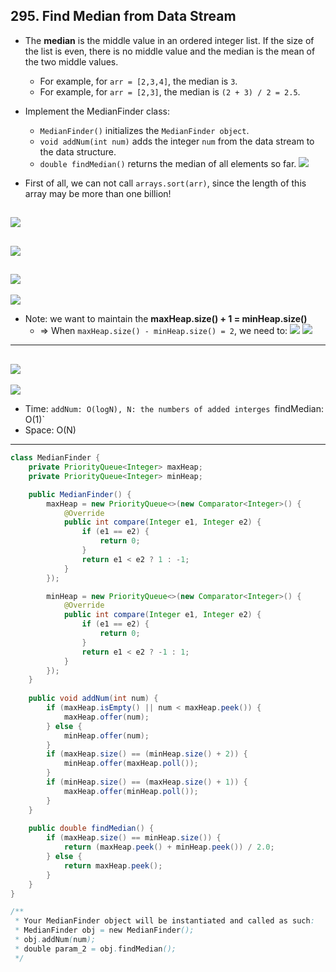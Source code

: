 ## 295. Find Median from Data Stream

- The **median** is the middle value in an ordered integer list. If the size of 
  the list is even, there is no middle value and the median is the mean of the two 
  middle values.
  - For example, for `arr = [2,3,4]`, the median is `3`.
  - For example, for `arr = [2,3]`, the median is `(2 + 3) / 2 = 2.5`.
- Implement the MedianFinder class:
  - `MedianFinder()` initializes the `MedianFinder object`.
  - `void addNum(int num)` adds the integer `num` from the data stream to the data 
    structure.
  - `double findMedian()` returns the median of all elements so far. 
![](img/2021-09-26-18-32-11.png)

- First of all, we can not call `arrays.sort(arr)`, since the length of this array
  may be more than one billion!

![](img/2021-09-26-18-32-31.png)
---
![](img/2021-09-26-18-33-55.png)
---
![](img/2021-09-26-18-37-56.png)
---
![](img/2021-09-26-18-39-08.png)
- Note: we want to maintain the **maxHeap.size() + 1 = minHeap.size()**
  - => When `maxHeap.size() - minHeap.size() = 2`, we need to:
![](img/2021-09-26-18-41-39.png)
![](img/2021-09-26-18-41-59.png)
---
![](img/2021-09-26-18-47-35.png)
---
![](img/2021-09-26-18-49-46.png)

- Time: `addNum: O(logN), N: the numbers of added interges
  `findMedian: O(1)`
- Space: O(N)
---

```java
class MedianFinder {
    private PriorityQueue<Integer> maxHeap;
    private PriorityQueue<Integer> minHeap;

    public MedianFinder() {
        maxHeap = new PriorityQueue<>(new Comparator<Integer>() {
            @Override 
            public int compare(Integer e1, Integer e2) {
                if (e1 == e2) {
                    return 0;
                }
                return e1 < e2 ? 1 : -1;
            }
        });

        minHeap = new PriorityQueue<>(new Comparator<Integer>() {
            @Override 
            public int compare(Integer e1, Integer e2) {
                if (e1 == e2) {
                    return 0;
                }
                return e1 < e2 ? -1 : 1;
            }
        });            
    }
    
    public void addNum(int num) {
        if (maxHeap.isEmpty() || num < maxHeap.peek()) {
            maxHeap.offer(num);
        } else {
            minHeap.offer(num);
        }
        if (maxHeap.size() == (minHeap.size() + 2)) {
            minHeap.offer(maxHeap.poll());
        }
        if (minHeap.size() == (maxHeap.size() + 1)) {
            maxHeap.offer(minHeap.poll());
        }        
    }
    
    public double findMedian() {
        if (maxHeap.size() == minHeap.size()) {
            return (maxHeap.peek() + minHeap.peek()) / 2.0;
        } else {
            return maxHeap.peek();            
        }
    }
}

/**
 * Your MedianFinder object will be instantiated and called as such:
 * MedianFinder obj = new MedianFinder();
 * obj.addNum(num);
 * double param_2 = obj.findMedian();
 */
```